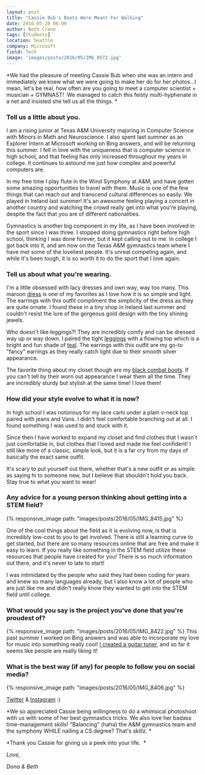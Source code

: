 ```yaml
---
layout: post
title: "Cassie Bub's Boots Were Meant For Walking"
date: 2016-05-20 06:09
author: Beth Crane
tags: [Students]
location: Seattle
company: Microsoft
field: Tech
image: 'images/posts/2016/05/IMG_8572.jpg'
---
```


*We had the pleasure of meeting Cassie Bub when she was an intern and immediately we knew what we were going to make her do for her photos...I mean, let's be real, how often are you going to meet a computer scientist + musician + GYMNAST!  We managed to catch this feisty multi-hyphenate in a net and insisted she tell us all the things. *

### Tell us a little about you.

I am a rising junior at Texas A&M University majoring in Computer Science with Minors in Math and Neuroscience. I also spent last summer as an Explorer Intern at Microsoft working on Bing answers, and will be returning this summer. I fell in love with the uniqueness that is computer science in high school, and that feeling has only increased throughout my years in college. It continues to astound me just how complex and powerful computers are.

In my free time I play flute in the Wind Symphony at A&M, and have gotten some amazing opportunities to travel with them. Music is one of the few things that can reach out and transcend cultural differences so easily. We played in Ireland last summer! It's an awesome feeling playing a concert in another country and watching the crowd really get into what you're playing, despite the fact that you are of different nationalities.

Gymnastics is another big component in my life, as I have been involved in the sport since I was three. I stopped doing gymnastics right before high school, thinking I was done forever, but it kept calling out to me. In college I got back into it, and am now on the Texas A&M gymnastics team where I have met some of the loveliest people. It's unreal competing again, and while it's been tough, it is so worth it to do the sport that I love again.

### Tell us about what you're wearing.

I'm a little obsessed with lacy dresses and own way, way too many. This maroon [dress](http://amzn.to/27HhcNz) is one of my favorites as I love how it is so simple and light. The earrings with this outfit compliment the simplicity of the dress as they are quite ornate. I found these in a tiny shop in Ireland last summer and couldn't resist the lure of the gorgeous gold design with the tiny shining jewels.

Who doesn't like leggings?! They are incredibly comfy and can be dressed way up or way down. I paired the tight [leggings](http://amzn.to/255tPzF) with a flowing top which is a bright and fun shade of [teal](http://amzn.to/1YIpz5n). The earrings with this outfit are my go-to "fancy" earrings as they really catch light due to their smooth silver appearance.

The favorite thing about my closet though are my [black combat boots](http://amzn.to/27Hjigr). If you can't tell by their worn out appearance I wear them all the time. They are incredibly sturdy but stylish at the same time! I love them!

### How did your style evolve to what it is now?

In high school I was notorious for my lace cami under a plain v-neck top paired with jeans and Vans. I didn't feel comfortable branching out at all. I found something I was used to and stuck with it.

Since then I have worked to expand my closet and find clothes that I wasn't just comfortable in, but clothes that I loved and made me feel confident! I still like more of a classic, simple look, but it is a far cry from my days of basically the exact same outfit.

It's scary to put yourself out there, whether that's a new outfit or as simple as saying hi to someone new, but I believe that shouldn't hold you back. Stay true to what you want to wear!

### Any advice for a young person thinking about getting into a STEM field?

{% responsive_image path: "images/posts/2016/05/IMG_8415.jpg" %}

One of the cool things about the field as it is evolving now, is that is incredibly low-cost to you to get involved. There is still a learning curve to get started, but there are so many resources online that are free and make it easy to learn. If you really like something in the STEM field utilize these resources that people have created for you! There is so much information out there, and it's never to late to start!

I was intimidated by the people who said they had been coding for years and knew so many languages already, but I also know a lot of people who are just like me and didn't really know they wanted to get into the STEM field until college.

### What would you say is the project you've done that you're proudest of?

{% responsive_image path: "images/posts/2016/05/IMG_8422.jpg" %} 
This past summer I worked on Bing answers and was able to incorporate my love for music into something really cool! [I created a guitar tuner](https://www.bing.com/search?q=guitar+tuner&go=Submit&qs=n&form=QBLH&pq=guitar+tuner&sc=8-11&sp=-1&sk=&ghc=1&cvid=ca04a98645654bdcb930d9e149559790), and so far it seems like people are really liking it!

### What is the best way (if any) for people to follow you on social media?

{% responsive_image path: "images/posts/2016/05/IMG_8406.jpg" %}

[Twitter](https://twitter.com/cassiebub) & [Instagram](https://instagram.com/c_bub) :)

*We so appreciated Cassie being willingness to do a whimsical photoshoot with us with some of her best gymnastics tricks. We also love her badass time-management skills! "Balancing" (haha) the A&M gymnastics team and the symphony WHILE nailing a CS degree? That's skillz. *

*Thank you Cassie for giving us a peek into your life.  *

*Love,*

*Dona & Beth*
